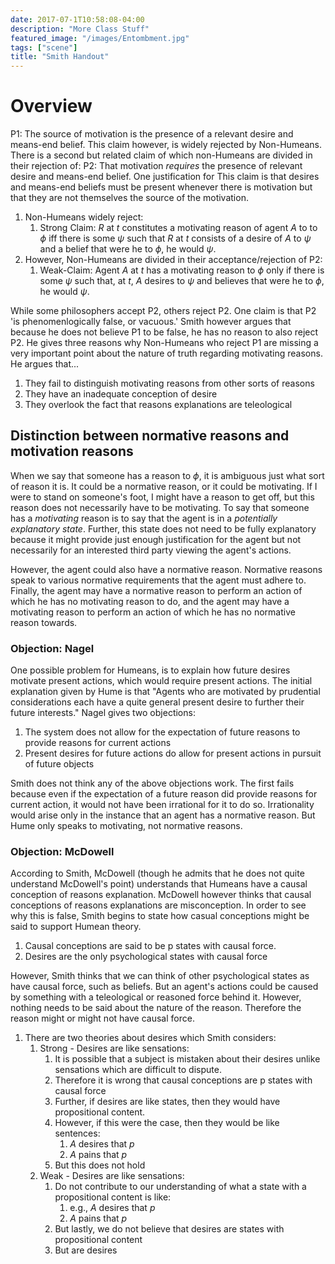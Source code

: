 ```yaml
---
date: 2017-07-1T10:58:08-04:00
description: "More Class Stuff"
featured_image: "/images/Entombment.jpg"
tags: ["scene"]
title: "Smith Handout"
---
```


# Overview

P1: The source of motivation is the presence of a relevant desire and means-end belief. This claim however, is widely rejected by Non-Humeans.  There is a second but related claim of which non-Humeans are divided in their rejection of:  P2: That motivation *requires* the presence of relevant desire and means-end belief.  One justification for This claim is that desires and means-end beliefs must be present whenever there is motivation but that they are not themselves the source of the motivation. 

1. Non-Humeans widely reject:
	1. Strong Claim: *R* at *t* constitutes a motivating reason of agent *A* to to $\phi$ iff there is some $\psi$ such that *R* at *t* consists of a desire of *A* to $\psi$ and a belief that were he to $\phi$, he would $\psi$.
2. However, Non-Humeans are divided in their acceptance/rejection of P2:
	1. Weak-Claim: Agent *A* at *t* has a motivating reason to $\phi$ only if there is some $\psi$ such that, at *t*, *A* desires to $\psi$ and believes that were he to $\phi$, he would $\psi$.

While some philosophers accept P2, others reject P2. One claim is that P2 'is phenomenlogically false, or vacuous.' Smith however argues that because he does not believe P1 to be false, he has no reason to also reject P2. He gives three reasons why Non-Humeans who reject P1 are missing a very important point about the nature of truth regarding motivating reasons. He argues that...

1. They fail to distinguish motivating reasons from other sorts of reasons
2. They have an inadequate conception of desire
3. They overlook the fact that reasons explanations are teleological

## Distinction between normative reasons and motivation reasons

When we say that someone has a reason to $\phi$, it is ambiguous just what sort of reason it is. It could be a normative reason, or it could be motivating. If I were to stand on someone's foot, I might have a reason to get off, but this reason does not necessarily have to be motivating. To say that someone has a *motivating* reason is to say that the agent is in a *potentially explanatory state*. Further, this state does not need to be fully explanatory because it might provide just enough justification for the agent but not necessarily for an interested third party viewing the agent's actions. 

However, the agent could also have a normative reason. Normative reasons speak to various normative requirements that the agent must adhere to. Finally, the agent may have a normative reason to perform an action of which he has no motivating reason to do, and the agent may have a motivating reason to perform an action of which he has no normative reason towards.

### Objection: Nagel

One possible problem for Humeans, is to explain how future desires motivate present actions, which would require present actions. The initial explanation given by Hume is that "Agents who are motivated by prudential considerations each have a quite general present desire to further their future interests." Nagel gives two objections:

1. The system does not allow for the expectation of future reasons to provide reasons for current actions
2. Present desires for future actions do allow for present actions in pursuit of future objects

Smith does not think any of the above objections work. The first fails because even if the expectation of a future reason did provide reasons for current action, it would not have been irrational for it to do so. Irrationality would arise only in the instance that an agent has a normative reason. But Hume only speaks to motivating, not normative reasons.

### Objection: McDowell

According to Smith, McDowell (though he admits that he does not quite understand McDowell's point) understands that Humeans have a causal conception of reasons explanation. McDowell however thinks that causal conceptions of reasons explanations are misconception. In order to see why this is false, Smith begins to state how casual conceptions might be said to support Humean theory.

1. Causal conceptions are said to be p states with causal force.
2. Desires are the only psychological states with causal force

However, Smith thinks that we can think of other psychological states as have causal force, such as beliefs. But an agent's actions could be caused by something with a teleological or reasoned force behind it. However, nothing needs to be said about the nature of the reason. Therefore the reason might or might not have causal force.

1. There are two theories about desires which Smith considers:
	1. Strong - Desires are like sensations:
		1. It is possible that a subject is mistaken about their desires unlike sensations which are difficult to dispute.
		2. Therefore it is wrong that causal conceptions are p states with causal force
		3. Further, if desires are like states, then they would have propositional content.
		4. However, if this were the case, then they would be like sentences:
			1. *A* desires that *p*
			2. *A* pains that *p*
		5. But this does not hold
	2. Weak - Desires are like sensations:
		1. Do not contribute to our understanding of what a state with a propositional content is like:
			1. e.g., *A* desires that *p*
			2. *A* pains that *p*
		2. But lastly, we do not believe that desires are states with propositional content
		3. But are desires 

